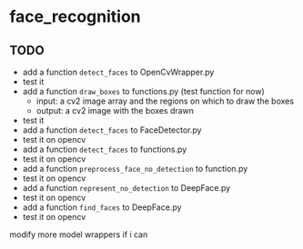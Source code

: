 # face_recognition

## TODO

- add a function `detect_faces` to OpenCvWrapper.py<br>
- test it
- add a function `draw_boxes` to functions.py (test function for now)
    - input: a cv2 image array and the regions on which to draw the boxes
    - output: a cv2 image with the boxes drawn
- test it
- add a function `detect_faces` to FaceDetector.py
- test it on opencv
- add a function `detect_faces` to functions.py
- test it on opencv
- add a function `preprocess_face_no_detection` to function.py
- test it on opencv
- add a function `represent_no_detection` to DeepFace.py
- test it on opencv
- add a function `find_faces` to DeepFace.py
- test it on opencv

modify more model wrappers if i can